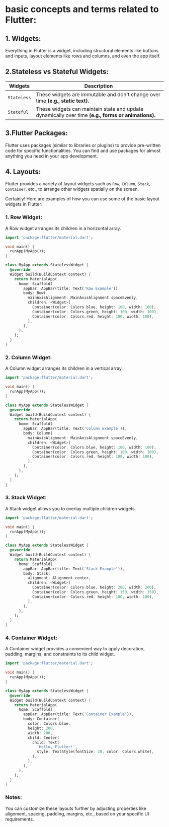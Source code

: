  # basic concepts and terms related to Flutter:

## 1. Widgets:
Everything in Flutter is a widget, including structural elements like buttons and inputs, layout elements like rows and columns, and even the app itself.

## 2.Stateless vs Stateful Widgets:
| Widgets | Description |
| --- | --- |
| `Stateless` | These widgets are immutable and don't change over time **(e.g., static text).** |
| `Stateful` | These widgets can maintain state and update dynamically over time **(e.g., forms or animations).**|



## 3.Flutter Packages: 
Flutter uses packages (similar to libraries or plugins) to provide pre-written code for specific functionalities. You can find and use packages for almost anything you need in your app development.

## 4. Layouts: 
Flutter provides a variety of layout widgets such as `Row`, `Column`, `Stack`, `Container`, etc., to arrange other widgets spatially on the screen.

Certainly! Here are examples of how you can use some of the basic layout widgets in Flutter:

### 1. Row Widget:
A Row widget arranges its children in a horizontal array.

```dart
import 'package:flutter/material.dart';

void main() {
  runApp(MyApp());
}

class MyApp extends StatelessWidget {
  @override
  Widget build(BuildContext context) {
    return MaterialApp(
      home: Scaffold(
        appBar: AppBar(title: Text('Row Example')),
        body: Row(
          mainAxisAlignment: MainAxisAlignment.spaceEvenly,
          children: <Widget>[
            Container(color: Colors.blue, height: 100, width: 100),
            Container(color: Colors.green, height: 100, width: 100),
            Container(color: Colors.red, height: 100, width: 100),
          ],
        ),
      ),
    );
  }
}
```

### 2. Column Widget:
A Column widget arranges its children in a vertical array.

```dart
import 'package:flutter/material.dart';

void main() {
  runApp(MyApp());
}

class MyApp extends StatelessWidget {
  @override
  Widget build(BuildContext context) {
    return MaterialApp(
      home: Scaffold(
        appBar: AppBar(title: Text('Column Example')),
        body: Column(
          mainAxisAlignment: MainAxisAlignment.spaceEvenly,
          children: <Widget>[
            Container(color: Colors.blue, height: 100, width: 100),
            Container(color: Colors.green, height: 100, width: 100),
            Container(color: Colors.red, height: 100, width: 100),
          ],
        ),
      ),
    );
  }
}
```

### 3. Stack Widget:
A Stack widget allows you to overlay multiple children widgets.

```dart
import 'package:flutter/material.dart';

void main() {
  runApp(MyApp());
}

class MyApp extends StatelessWidget {
  @override
  Widget build(BuildContext context) {
    return MaterialApp(
      home: Scaffold(
        appBar: AppBar(title: Text('Stack Example')),
        body: Stack(
          alignment: Alignment.center,
          children: <Widget>[
            Container(color: Colors.blue, height: 200, width: 200),
            Container(color: Colors.green, height: 150, width: 150),
            Container(color: Colors.red, height: 100, width: 100),
          ],
        ),
      ),
    );
  }
}
```

### 4. Container Widget:
A Container widget provides a convenient way to apply decoration, padding, margins, and constraints to its child widget.

```dart
import 'package:flutter/material.dart';

void main() {
  runApp(MyApp());
}

class MyApp extends StatelessWidget {
  @override
  Widget build(BuildContext context) {
    return MaterialApp(
      home: Scaffold(
        appBar: AppBar(title: Text('Container Example')),
        body: Container(
          color: Colors.blue,
          height: 200,
          width: 200,
          child: Center(
            child: Text(
              'Hello, Flutter!',
              style: TextStyle(fontSize: 20, color: Colors.white),
            ),
          ),
        ),
      ),
    );
  }
}
```

### Notes:
You can customize these layouts further by adjusting properties like alignment, spacing, padding, margins, etc., based on your specific UI requirements.


